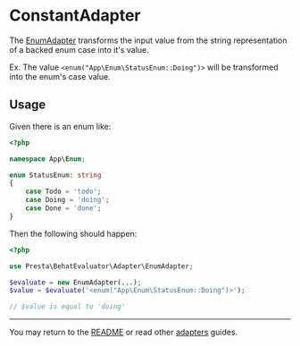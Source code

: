 # ConstantAdapter

The [EnumAdapter][1] transforms the input value from the string representation of a backed enum case into it's value.

Ex. The value `<enum("App\Enum\StatusEnum::Doing")>` will be transformed into the enum's case value.

## Usage

Given there is an enum like:

```php
<?php

namespace App\Enum;

enum StatusEnum: string
{
    case Todo = 'todo';
    case Doing = 'doing';
    case Done = 'done';
}
```

Then the following should happen:

```php
<?php

use Presta\BehatEvaluator\Adapter\EnumAdapter;

$evaluate = new EnumAdapter(...);
$value = $evaluate('<enum("App\Enum\StatusEnum::Doing")>');

// $value is equal to 'doing'
```

---

You may return to the [README][2] or read other [adapters][3] guides.

[1]: ../../src/Adapter/EnumAdapter.php
[2]: ../../README.md
[3]: ../adapters/
